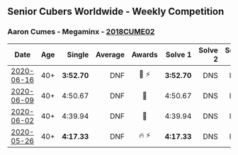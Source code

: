 ## Senior Cubers Worldwide - Weekly Competition
### Aaron Cumes - Megaminx - [2018CUME02](https://www.worldcubeassociation.org/persons/2018CUME02?event=minx)

| Date | Age | Single | Average | Awards | Solve 1 | Solve 2 | Solve 3 | Solve 4 | Solve 5 | Video |
| :--: | :--: | --: | --: | :--: | --: | --: | --: | --: | --: | :-- |
| [2020-06-16](../../results/minx/2020-06-16.md) | 40+ | **3:52.70** | DNF | 🥉 ⚡ | **3:52.70** | DNS | DNS | DNS | DNS | [Link](https://www.facebook.com/events/604103587178706/permalink/604969967092068/) |
| [2020-06-09](../../results/minx/2020-06-09.md) | 40+ | 4:50.67 | DNF | 🥉 | 4:50.67 | DNS | DNS | DNS | DNS | [Link](https://www.facebook.com/events/903549840109576/permalink/903679113429982/) |
| [2020-06-02](../../results/minx/2020-06-02.md) | 40+ | 4:39.94 | DNF | 🥉 | 4:39.94 | DNS | DNS | DNS | DNS | [Link](https://www.facebook.com/events/3373950429496747/permalink/3380188232206300/) |
| [2020-05-26](../../results/minx/2020-05-26.md) | 40+ | **4:17.33** | DNF | 🔥 ⚡ | **4:17.33** | DNS | DNS | DNS | DNS | [Link](https://www.facebook.com/events/688407551989463/permalink/692397031590515/) |


<!-- Global site tag (gtag.js) - Google Analytics -->
<script async src="https://www.googletagmanager.com/gtag/js?id=UA-86348435-3"></script>
<script>window.dataLayer = window.dataLayer || []; function gtag() {dataLayer.push(arguments);} gtag('js', new Date()); gtag('config', 'UA-86348435-3');</script>
